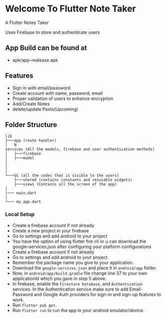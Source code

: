 # Welcome To Flutter Note Taker

<p> A Flutter Notes Taker</p>
<p> Uses Firebase to store and authenticate users</p>

## App Build can be found at
- apk/app-realease.apk

## Features

- Sign in with email/password
- Create account with name, password, email
- Proper validation of users to enhance encryption
- Add/Create Notes
- delete/update Posts(Upcoming)

## Folder Structure

```
lib
├───app (route handler)
│   N
services (All the models, firebase and user authentication methods)
│   ├───firebase
│   ├───model
│   
|
│         
└───Ui (all the codes that is visible to the users)
    ├───shared (contains constants and resusable widgets)
    ├───views (Contains all the screen of the app)
|
|─── main.dart
|
└─── my_app.dart
```

### Local Setup

- Create a firebase account if not already
- Create a new project in your firebase
- Go to settings and add android to your project
- You have the option of using flutter fire cli or u can download the google-services.json after configuring your platform configurations
- Create a firebase account if not already
- Go to settings and add android to your project.
- Remember the package name you give to your application.
- Download the ```google-services.json``` and place it in ```android/app``` folder.
- Now, in ```android/app/build.gradle``` file change line 37 to your own applicationId which you gave in step 5 above.
- In firebase, enable the ```Firestore Database```, and ```Authentication``` services. In the Authentication service make sure to add Email-Password and Google Auth providers for sign-in and sign-up features to work.
- Run ```flutter pub get```.
- Run ```flutter run``` to run the app in your android emulator/device.


